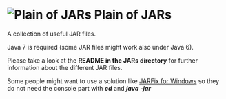 ![Plain of JARs](http://p.yusukekamiyamane.com/icons/search/fugue/icons-24/jar.png) Plain of JARs
=================

A collection of useful JAR files. 

Java 7 is required (some JAR files might work also under Java 6).

Please take a look at the **README in the JARs directory** for further information about the different JAR files. 

Some people might want to use a solution like [JARFix for Windows](http://johann.loefflmann.net/en/software/jarfix/index.html) so they do not need the console part with ***cd*** and ***java -jar***